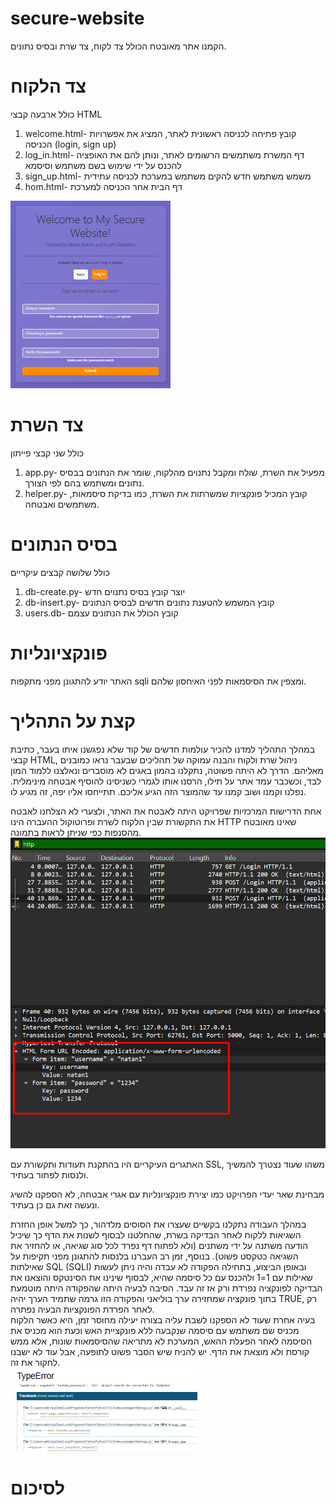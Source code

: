 # secure-website
הקמנו אתר מאובטח הכולל צד לקוח, צד שרת ובסיס נתונים.

#          צד הלקוח 
כולל ארבעה קבצי HTML
1. welcome.html- קובץ פתיחה לכניסה ראשונית לאתר, המציג את אפשרויות הכניסה (login, sign up)
2. log_in.html- דף המשרת משתמשים הרשומים לאתר, ונותן להם את האופציה להכנס על ידי שימוש בשם משתמש וסיסמא
3. sign_up.html- משמש משתמש חדש להקים משתמש במערכת לכניסה עתידית
4. hom.html- דף הבית אחר הכניסה למערכת  

![img_1.png](img_1.png)
# צד השרת 
כולל שני קבצי פייתון
1. app.py- מפעיל את השרת, שולח ומקבל נתנוים מהלקוח, שומר את הנתונים בבסיס נתונים ומשתמש בהם לפי הצורך.
2. helper.py- קובץ המכיל פונקציות שמשרתות את השרת, כמו בדיקת סיסמאות, משתמשים ואבטחה.

#  בסיס הנתונים 
כולל שלושה קבצים עיקריים
1. db-create.py- יוצר קובץ בסיס נתנוים חדש
2. db-insert.py- קובץ המשמש להטענת נתונים חדשים לבסיס הנתונים
3. users.db- קובץ הכולל את הנתונים עצמם

# פונקציונליות
האתר יודע להתגונן מפני מתקפות sqli ומצפין את הסיסמאות לפני האיחסון שלהם.

# קצת על התהליך
במהלך התהליך למדנו להכיר עולמות חדשים של קוד שלא נפגשנו איתו בעבר, כתיבת קבצי HTML, ניהול שרת ולקוח והבנה עמוקה של תהליכים שבעבר נראו כמובנים מאליהם.
הדרך לא היתה פשוטה, נתקלנו בהמון באגים לא מוסברים ונאלצנו ללמוד המון לבד, וכשכבר עמד אתר על תילו, הרסנו אותו לגמרי כשניסינו להוסיף אבטחה מינימלית. נפלנו וקמנו ושוב קמנו עד שהמוצר הזה הגיע אליכם. תתייחסו אליו יפה, זה מגיע לו.  

אחת הדרישות המרכזיות שפרויקט היתה לאבטח את האתר, ולצערי לא הצלחנו לאבטח את התקשורת שבין הלקוח לשרת ופרוטוקול ההעברה הינו HTTP שאינו מאובטח מהסנפות כפי שניתן לראות בתמונה.
![img.png](img.png)

האתגרים העיקריים היו בהתקנת תעודות ותקשורת עם SSL, משהו שעוד נצטרך להמשיך ולנסות לפתור בעתיד. 
 
מבחינת שאר יעדי הפרויקט כמו יצירת פונקציונליות עם אגרי אבטחה, לא הספקנו להשיג ונעשה זאת גם כן בעתיד.  
   
  

במהלך העבודה נתקלנו בקשיים שעצרו את הסוסים מלדהור, כך למשל אופן החזרת השגיאות ללקוח לאחר הבדיקה בשרת, שהחלטנו לבסוף לשנות את הדף כך שיכיל הודעה משתנה על ידי משתנים (ולא לפתוח דף נפרד לכל סוג שגיאה, או להחזיר את השגיאה כטקסט פשוט). בנוסף, זמן רב העברנו בלנסות להתגונן מפני תקיפות על שאילתות SQL (SQLI) ובאופן הביצוע, בתחילה הפקודה לא עבדה והיה ניתן לעשות שאילות עם 1=1 ולהכנס עם כל סיסמה שהיא, לבסוף שינינו את הסינטקס והוצאנו את הבדיקה לפונקציה נפרדת ורק אז זה עבד. הסיבה לבעיה היתה שהפקודה היתה מוטמעת בתוך פונקציה שמחזירה ערך בוליאני והפקודה הזו גרמה שתמיד הערך יהיה TRUE, רק לאחר הפרדת הפונקציות הבעיה נפתרה.  
בעיה אחרת שעוד לא הספקנו לשבת עליה בצורה יעילה מחוסר זמן, היא כאשר הלקוח מכניס שם משתמש עם סיסמה שנקבעה ללא פונקציית האש וכעת הוא מכניס את הסיסמה לאחר הפעלת ההאש, המערכת לא מתריאה שהסיסמאות שונות, אלא ממש קורסת ולא מוצאת את הדף. יש להניח שיש הסבר פשוט לתופעה, אבל עוד לא ישבנו לחקור את זה.  
![img_2.png](img_2.png)  
  
# לסיכום



